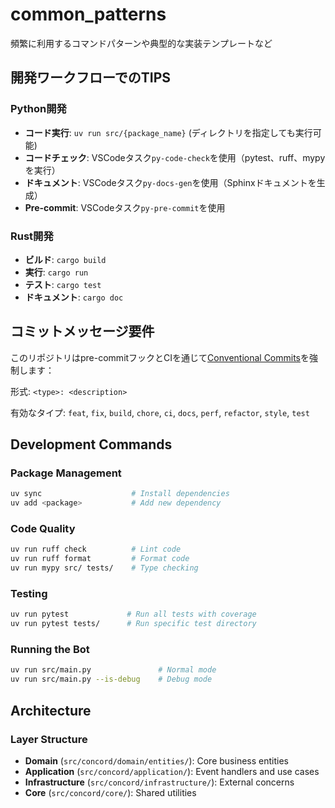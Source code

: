 # common_patterns

頻繁に利用するコマンドパターンや典型的な実装テンプレートなど

## 開発ワークフローでのTIPS

### Python開発

- **コード実行**: `uv run src/{package_name}`  (ディレクトリを指定しても実行可能)
- **コードチェック**: VSCodeタスク`py-code-check`を使用（pytest、ruff、mypyを実行）
- **ドキュメント**: VSCodeタスク`py-docs-gen`を使用（Sphinxドキュメントを生成）
- **Pre-commit**: VSCodeタスク`py-pre-commit`を使用

### Rust開発

- **ビルド**: `cargo build`
- **実行**: `cargo run`
- **テスト**: `cargo test`
- **ドキュメント**: `cargo doc`

## コミットメッセージ要件

このリポジトリはpre-commitフックとCIを通じて[Conventional Commits](https://www.conventionalcommits.org/ja/v1.0.0/)を強制します：

形式: `<type>: <description>`

有効なタイプ: `feat`, `fix`, `build`, `chore`, `ci`, `docs`, `perf`, `refactor`, `style`, `test`

## Development Commands

### Package Management

```bash
uv sync                    # Install dependencies
uv add <package>           # Add new dependency
```

### Code Quality

```bash
uv run ruff check          # Lint code
uv run ruff format         # Format code
uv run mypy src/ tests/    # Type checking
```

### Testing

```bash
uv run pytest             # Run all tests with coverage
uv run pytest tests/      # Run specific test directory
```

### Running the Bot

```bash
uv run src/main.py               # Normal mode
uv run src/main.py --is-debug    # Debug mode
```

## Architecture

### Layer Structure

- **Domain** (`src/concord/domain/entities/`): Core business entities
- **Application** (`src/concord/application/`): Event handlers and use cases
- **Infrastructure** (`src/concord/infrastructure/`): External concerns
- **Core** (`src/concord/core/`): Shared utilities
